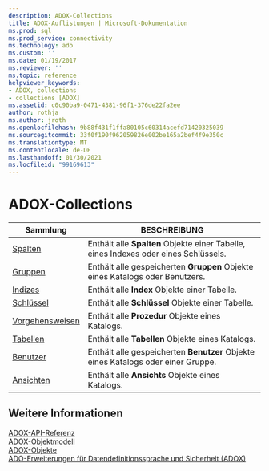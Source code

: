 ```yaml
---
description: ADOX-Collections
title: ADOX-Auflistungen | Microsoft-Dokumentation
ms.prod: sql
ms.prod_service: connectivity
ms.technology: ado
ms.custom: ''
ms.date: 01/19/2017
ms.reviewer: ''
ms.topic: reference
helpviewer_keywords:
- ADOX, collections
- collections [ADOX]
ms.assetid: c0c90ba9-0471-4381-96f1-376de22fa2ee
author: rothja
ms.author: jroth
ms.openlocfilehash: 9b88f431f1ffa80105c60314acefd71420325039
ms.sourcegitcommit: 33f0f190f962059826e002be165a2bef4f9e350c
ms.translationtype: MT
ms.contentlocale: de-DE
ms.lasthandoff: 01/30/2021
ms.locfileid: "99169613"
---
```

# <a name="adox-collections"></a>ADOX-Collections

|Sammlung|BESCHREIBUNG|  
|-|-|  
|[Spalten](./columns-collection-adox.md)|Enthält alle **Spalten** Objekte einer Tabelle, eines Indexes oder eines Schlüssels.|  
|[Gruppen](./groups-collection-adox.md)|Enthält alle gespeicherten **Gruppen** Objekte eines Katalogs oder Benutzers.|  
|[Indizes](./indexes-collection-adox.md)|Enthält alle **Index** Objekte einer Tabelle.|  
|[Schlüssel](./keys-collection-adox.md)|Enthält alle **Schlüssel** Objekte einer Tabelle.|  
|[Vorgehensweisen](./procedures-collection-adox.md)|Enthält alle **Prozedur** Objekte eines Katalogs.|  
|[Tabellen](./tables-collection-adox.md)|Enthält alle **Tabellen** Objekte eines Katalogs.|  
|[Benutzer](./users-collection-adox.md)|Enthält alle gespeicherten **Benutzer** Objekte eines Katalogs oder einer Gruppe.|  
|[Ansichten](./views-collection-adox.md)|Enthält alle **Ansichts** Objekte eines Katalogs.|  
  
## <a name="see-also"></a>Weitere Informationen  
 [ADOX-API-Referenz](./adox-object-model.md)   
 [ADOX-Objektmodell](./adox-object-model.md)   
 [ADOX-Objekte](./adox-objects.md)   
 [ADO-Erweiterungen für Datendefinitionssprache und Sicherheit (ADOX)](../../guide/extensions/ado-extensions-for-data-definition-language-and-security-adox.md)